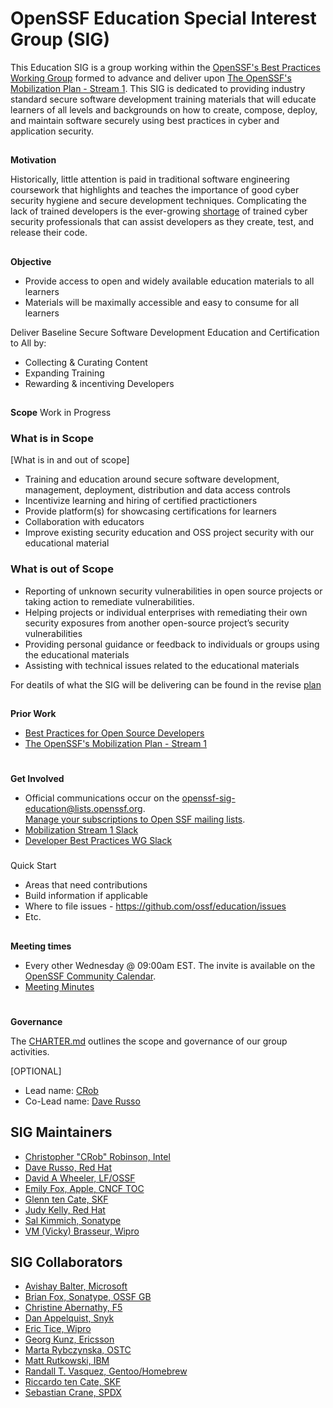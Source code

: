 # **OpenSSF Education Special Interest Group (SIG)**
This Education SIG is a group working within the [OpenSSF's Best Practices Working Group](https://github.com/ossf/wg-best-practices-os-developers) formed to advance and deliver upon [The OpenSSF's Mobilization Plan - Stream 1](https://8112310.fs1.hubspotusercontent-na1.net/hubfs/8112310/OpenSSF/White%20House%20OSS%20Mobilization%20Plan.pdf?hsCtaTracking=3b79d59d-e8d3-4c69-a67b-6b87b325313c%7C7a1a8b01-65ae-4bac-b97c-071dac09a2d8).  This SIG is dedicated to providing industry standard secure software development training materials that will educate learners of all levels and backgrounds on how to create, compose, deploy, and maintain software securely using best practices in cyber and application security.

## 
**Motivation**

Historically, little attention is paid in traditional software engineering coursework that highlights and teaches the importance of good cyber security hygiene and secure development techniques. Complicating the lack of trained developers is the ever-growing [shortage](https://www.cyberseek.org/heatmap.html) of trained cyber security professionals that can assist developers as they create, test, and release their code.

## 
**Objective**
- Provide access to open and widely available education materials to all learners
- Materials will be maximally accessible and easy to consume for all learners

Deliver Baseline Secure Software Development Education and Certification to All by:
- Collecting & Curating Content
- Expanding Training
- Rewarding & incentiving Developers


## 
**Scope**
Work in Progress
### What is in Scope ###
[What is in and out of scope]
- Training and education around secure software development, management, deployment, distribution and data access controls
- Incentivize learning and hiring of certified practictioners
- Provide platform(s) for showcasing certifications for learners
- Collaboration with educators 
- Improve existing security education and OSS project security with our educational material

### What is out of Scope ##
- Reporting of unknown security vulnerabilities in open source projects or taking action to remediate vulnerabilities.
- Helping projects or individual enterprises with remediating their own security exposures from another open-source project’s security vulnerabilities
- Providing personal guidance or feedback to individuals or groups using the educational materials
- Assisting with technical issues related to the educational materials

For deatils of what the SIG will be delivering can be found in the revise [plan](https://github.com/ossf/education/tree/main/plan)

## 
**Prior Work**

* [Best Practices for Open Source Developers](https://github.com/ossf/wg-best-practices-oss-developers)
* [The OpenSSF's Mobilization Plan - Stream 1](https://8112310.fs1.hubspotusercontent-na1.net/hubfs/8112310/OpenSSF/White%20House%20OSS%20Mobilization%20Plan.pdf?hsCtaTracking=3b79d59d-e8d3-4c69-a67b-6b87b325313c%7C7a1a8b01-65ae-4bac-b97c-071dac09a2d8)


# 
**Get Involved**

*   Official communications occur on the [openssf-sig-education@lists.openssf.org](https://lists.openssf.org/g/openssf-sig-education).  \
[Manage your subscriptions to Open SSF mailing lists](https://lists.openssf.org/g/main/subgroups).
*   [Mobilization Stream 1 Slack](https://openssf.slack.com/archives/C03B9AP95LG)
*   [Developer Best Practices WG Slack](https://openssf.slack.com/archives/C01AHCRP8BT)

### 
Quick Start

*   Areas that need contributions
*   Build information if applicable
*   Where to file issues - https://github.com/ossf/education/issues
*   Etc.

## 
**Meeting times**

*   Every other Wednesday @ 09:00am EST.  The invite is available on the [OpenSSF Community Calendar](https://calendar.google.com/calendar/u/0/r?cid=czYzdm9lZmhwNWk5cGZsdGI1cTY3bmdwZXNAZ3JvdXAuY2FsZW5kYXIuZ29vZ2xlLmNvbQ).
*   [Meeting Minutes](https://docs.google.com/document/d/1Lt8uGpiMFfgws8VF36xtTMaJAeHufha-7Dqz1tjrPGY/)

# 
**Governance**

The [CHARTER.md](CHARTER.md) outlines the scope and governance of our group activities.


[OPTIONAL]
*   Lead name: [CRob](https://github.com/SecurityCRob)
*   Co-Lead name: [Dave Russo](https://github.com/drusso-rh) 

## SIG Maintainers
- [Christopher "CRob" Robinson, Intel](https://github.com/SecurityCRob)
- [Dave Russo, Red Hat](https://github.com/drusso-rh)
- [David A Wheeler, LF/OSSF](https://github.com/david-a-wheeler)
- [Emily Fox, Apple, CNCF TOC](https://github.com/TheFoxAtWork)
- [Glenn ten Cate, SKF](https://github.com/blabla1337)
- [Judy Kelly, Red Hat](https://github.com/judyobrienie)
- [Sal Kimmich, Sonatype](https://github.com/)
- [VM (Vicky) Brasseur, Wipro](https://github.com/vmbrasseur)

## SIG Collaborators
- [Avishay Balter, Microsoft](https://github.com/balteravishay)
- [Brian Fox, Sonatype, OSSF GB](https://github.com/)
- [Christine Abernathy, F5](https://github.com/caabernathy)
- [Dan Appelquist, Snyk](https://github.com/Torgo)
- [Eric Tice, Wipro](https://github.com/erictice)
- [Georg Kunz, Ericsson](https://github.com/gkunz)
- [Marta Rybczynska, OSTC](https://github.com/)
- [Matt Rutkowski, IBM](https://github.com/)
- [Randall T. Vasquez, Gentoo/Homebrew](https://github.com/ran-dall)
- [Riccardo ten Cate, SKF](https://github.com/)
- [Sebastian Crane, SPDX](https://github.com/)
